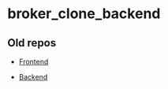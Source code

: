# broker_clone_backend

## Old repos

- [Frontend](https://github.com/Jinu-Vijayan/broker_clone_frontend)

- [Backend](https://github.com/Jinu-Vijayan/broker_clone_backend)